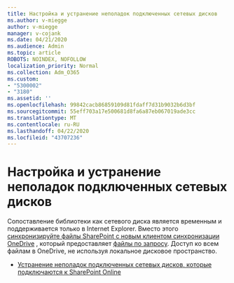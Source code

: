 ```yaml
---
title: Настройка и устранение неполадок подключенных сетевых дисков
ms.author: v-miegge
author: v-miegge
manager: v-cojank
ms.date: 04/21/2020
ms.audience: Admin
ms.topic: article
ROBOTS: NOINDEX, NOFOLLOW
localization_priority: Normal
ms.collection: Adm_O365
ms.custom:
- "5300002"
- "3180"
ms.assetid: ''
ms.openlocfilehash: 99842cacb86859109d81fdaff7d31b9032b6d3bf
ms.sourcegitcommit: 55eff703a17e500681d8fa6a87eb067019ade3cc
ms.translationtype: MT
ms.contentlocale: ru-RU
ms.lasthandoff: 04/22/2020
ms.locfileid: "43707236"
---
```

# <a name="how-to-configure-and-troubleshoot-mapped-network-drives"></a>Настройка и устранение неполадок подключенных сетевых дисков

Сопоставление библиотеки как сетевого диска является временным и поддерживается только в Internet Explorer. Вместо этого [синхронизируйте файлы SharePoint с новым клиентом синхронизации OneDrive](https://support.office.com/article/6de9ede8-5b6e-4503-80b2-6190f3354a88) , который предоставляет [файлы по запросу](https://support.office.com/article/0e6860d3-d9f3-4971-b321-7092438fb38e). Доступ ко всем файлам в OneDrive, не используя локальное дисковое пространство.

* [Устранение неполадок подключенных сетевых дисков, которые подключаются к SharePoint Online](https://docs.microsoft.com/sharepoint/support/administration/troubleshoot-mapped-network-drives)